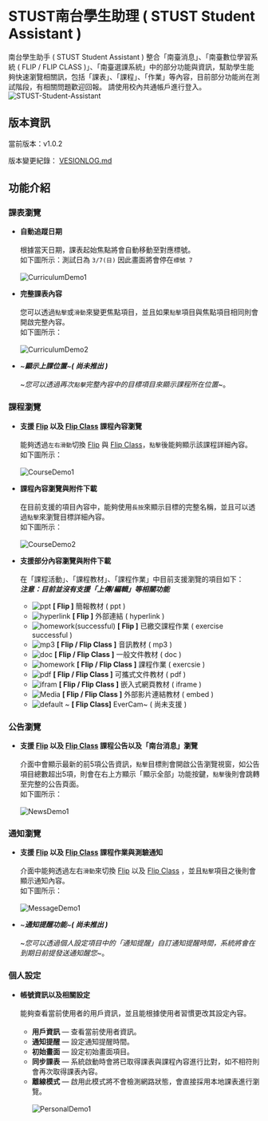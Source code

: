 
# STUST南台學生助理 ( STUST Student Assistant )
南台學生助手 ( STUST Student Assistant )  整合「南臺消息」、「南臺數位學習系統 ( FLIP / FLIP CLASS )」、「南臺選課系統」中的部分功能與資訊，幫助學生能夠快速瀏覽相關訊，包括「課表」、「課程」、「作業」等內容，目前部分功能尚在測試階段，有相關問題歡迎回報。
請使用校內共通帳戶進行登入。
![STUST-Student-Assistant](sampledata/STUST-Student-Assistant.png)
## 版本資訊
當前版本：v1.0.2

版本變更紀錄： [VESIONLOG.md](VERSIONLOG.md)
## 功能介紹
### 課表瀏覽
* **自動追蹤日期**<br>
<br>根據當天日期，課表起始焦點將會自動移動至對應標號。
<br>如下圖所示：測試日為 `3/7(日)` 因此畫面將會停在`標號 7 `<br>
<br>![CurriculumDemo1](sampledata/CurriculumDemo1.gif)

* **完整課表內容**<br>
<br>您可以透過`點擊`或`滑動`來變更焦點項目，並且如果`點擊`項目與焦點項目相同則會開啟完整內容。
<br>如下圖所示：<br>
<br>![CurriculumDemo2](sampledata/CurriculumDemo2.gif)

* ~**_顯示上課位置_**~**_( 尚未推出 )_**<br>
<br>~_您可以透過再次`點擊`完整內容中的目標項目來顯示課程所在位置_~。

### 課程瀏覽
* **支援 [Flip](https://flip.stust.edu.tw/) 以及 [Flip Class](https://flipclass.stust.edu.tw/) 課程內容瀏覽**<br>
<br>能夠透過`左右滑動`切換 [Flip](https://flip.stust.edu.tw/) 與 [Flip Class](https://flipclass.stust.edu.tw/)，`點擊`後能夠顯示該課程詳細內容。
<br>如下圖所示：<br>
<br>![CourseDemo1](sampledata/CourseDemo1.gif)

* **課程內容瀏覽與附件下載**<br>
<br>在目前支援的項目內容中，能夠使用`長按`來顯示目標的完整名稱，並且可以透過`點擊`來瀏覽目標詳細內容。
<br>如下圖所示：<br>
<br>![CourseDemo2](sampledata/CourseDemo2.gif)

* **支援部分內容瀏覽與附件下載**<br> 
<br>在「課程活動」、「課程教材」、「課程作業」中目前支援瀏覽的項目如下：<br>
**_注意：目前並沒有支援「上傳/編輯」等相關功能_**
  * ![ppt](sampledata/icon/ppt.png) **[ Flip ]** 簡報教材 ( ppt ) 
  * ![hyperlink](sampledata/icon/hyperlink.png) **[ Flip ]** 外部連結 ( hyperlink )
  * ![homework(successful)](sampledata/icon/homework(successful).png) **[ Flip ]** 已繳交課程作業 ( exercise successful )
  * ![mp3](sampledata/icon/mp3.png) **[ Flip / Flip Class ]** 音訊教材 ( mp3 )
  * ![doc](sampledata/icon/doc.png) **[ Flip / Flip Class ]** 一般文件教材 ( doc )
  * ![homework](sampledata/icon/homework.png) **[ Flip / Flip Class ]** 課程作業 ( exercsie ) 
  * ![pdf](sampledata/icon/pdf.png) **[ Flip / Flip Class ]** 可攜式文件教材 ( pdf )
  * ![ifram](sampledata/icon/ifram.png) **[ Flip / Flip Class ]** 嵌入式網頁教材 ( iframe )
  * ![Media](sampledata/icon/Media.png) **[ Flip / Flip Class ]** 外部影片連結教材 ( embed )
  * ![default](sampledata/icon/default.png) ~ 
  **[ Flip Class]** EverCam~ ( 尚未支援 )

### 公告瀏覽
* **支援 [Flip](https://flip.stust.edu.tw/) 以及 [Flip Class](https://flipclass.stust.edu.tw/) 課程公告以及「南台消息」瀏覽**<br>
<br>介面中會顯示最新的前5項公告資訊，`點擊`目標則會開啟公告瀏覽視窗，如公告項目總數超出5項，則會在右上方顯示「顯示全部」功能按鍵，`點擊`後則會跳轉至完整的公告頁面。
<br>如下圖所示：<br>
<br>![NewsDemo1](sampledata/NewsDemo1.gif)

### 通知瀏覽
* **支援 [Flip](https://flip.stust.edu.tw/) 以及 [Flip Class](https://flipclass.stust.edu.tw/) 課程作業與測驗通知**<br>
<br>介面中能夠透過左右`滑動`來切換 [Flip](https://flip.stust.edu.tw/) 以及 [Flip Class](https://flipclass.stust.edu.tw/) ，並且`點擊`項目之後則會顯示通知內容。
<br>如下圖所示：<br>
<br>![MessageDemo1](sampledata/MessageDemo1.gif)


* ~**_通知提醒功能_**~**_( 尚未推出 )_**<br>
<br>~_您可以透過個人設定項目中的「通知提醒」自訂通知提醒時間，系統將會在到期日前提發送通知醒您_~。

### 個人設定
* **帳號資訊以及相關設定**<br>
<br>能夠查看當前使用者的用戶資訊，並且能根據使用者習慣更改其設定內容。<br><br>
  * **用戶資訊** — 查看當前使用者資訊。
  * **通知提醒** — 設定通知提醒時間。
  * **初始畫面** — 設定初始畫面項目。
  * **同步課表** — 系統啟動時會將已取得課表與課程內容進行比對，如不相符則會再次取得課表內容。
  * **離線模式** — 啟用此模式將不會檢測網路狀態，會直接採用本地課表進行瀏覽。
<br><br>![PersonalDemo1](sampledata/PersonalDemo1.gif)


